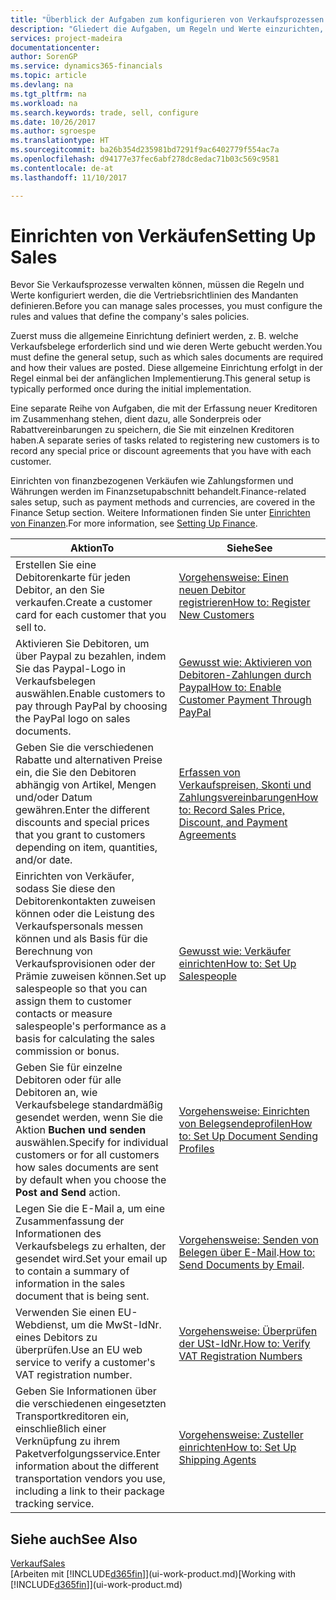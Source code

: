 ```yaml
---
title: "Überblick der Aufgaben zum konfigurieren von Verkaufsprozessen | Microsoft Docs"
description: "Gliedert die Aufgaben, um Regeln und Werte einzurichten, um Ihre Vertriebsrichtlinien und Arbeitsgänge zu definieren."
services: project-madeira
documentationcenter: 
author: SorenGP
ms.service: dynamics365-financials
ms.topic: article
ms.devlang: na
ms.tgt_pltfrm: na
ms.workload: na
ms.search.keywords: trade, sell, configure
ms.date: 10/26/2017
ms.author: sgroespe
ms.translationtype: HT
ms.sourcegitcommit: ba26b354d235981bd7291f9ac6402779f554ac7a
ms.openlocfilehash: d94177e37fec6abf278dc8edac71b03c569c9581
ms.contentlocale: de-at
ms.lasthandoff: 11/10/2017

---
```

# <a name="setting-up-sales"></a><span data-ttu-id="b88a1-103">Einrichten von Verkäufen</span><span class="sxs-lookup"><span data-stu-id="b88a1-103">Setting Up Sales</span></span>
<span data-ttu-id="b88a1-104">Bevor Sie Verkaufsprozesse verwalten können, müssen die Regeln und Werte konfiguriert werden, die die Vertriebsrichtlinien des Mandanten definieren.</span><span class="sxs-lookup"><span data-stu-id="b88a1-104">Before you can manage sales processes, you must configure the rules and values that define the company's sales policies.</span></span>

<span data-ttu-id="b88a1-105">Zuerst muss die allgemeine Einrichtung definiert werden, z. B. welche Verkaufsbelege erforderlich sind und wie deren Werte gebucht werden.</span><span class="sxs-lookup"><span data-stu-id="b88a1-105">You must define the general setup, such as which sales documents are required and how their values are posted.</span></span> <span data-ttu-id="b88a1-106">Diese allgemeine Einrichtung erfolgt in der Regel einmal bei der anfänglichen Implementierung.</span><span class="sxs-lookup"><span data-stu-id="b88a1-106">This general setup is typically performed once during the initial implementation.</span></span>

<span data-ttu-id="b88a1-107">Eine separate Reihe von Aufgaben, die mit der Erfassung neuer Kreditoren im Zusammenhang stehen, dient dazu, alle Sonderpreis oder Rabattvereinbarungen zu speichern, die Sie mit einzelnen Kreditoren haben.</span><span class="sxs-lookup"><span data-stu-id="b88a1-107">A separate series of tasks related to registering new customers is to record any special price or discount agreements that you have with each customer.</span></span>

<span data-ttu-id="b88a1-108">Einrichten von finanzbezogenen Verkäufen wie Zahlungsformen und Währungen werden im Finanzsetupabschnitt behandelt.</span><span class="sxs-lookup"><span data-stu-id="b88a1-108">Finance-related sales setup, such as payment methods and currencies, are covered in the Finance Setup section.</span></span> <span data-ttu-id="b88a1-109">Weitere Informationen finden Sie unter [Einrichten von Finanzen](finance-setup-finance.md).</span><span class="sxs-lookup"><span data-stu-id="b88a1-109">For more information, see [Setting Up Finance](finance-setup-finance.md).</span></span>

| <span data-ttu-id="b88a1-110">Aktion</span><span class="sxs-lookup"><span data-stu-id="b88a1-110">To</span></span> | <span data-ttu-id="b88a1-111">Siehe</span><span class="sxs-lookup"><span data-stu-id="b88a1-111">See</span></span> |
| --- | --- |
| <span data-ttu-id="b88a1-112">Erstellen Sie eine Debitorenkarte für jeden Debitor, an den Sie verkaufen.</span><span class="sxs-lookup"><span data-stu-id="b88a1-112">Create a customer card for each customer that you sell to.</span></span> |[<span data-ttu-id="b88a1-113">Vorgehensweise: Einen neuen Debitor registrieren</span><span class="sxs-lookup"><span data-stu-id="b88a1-113">How to: Register New Customers</span></span>](sales-how-register-new-customers.md) |
| <span data-ttu-id="b88a1-114">Aktivieren Sie Debitoren, um über Paypal zu bezahlen, indem Sie das Paypal-Logo in Verkaufsbelegen auswählen.</span><span class="sxs-lookup"><span data-stu-id="b88a1-114">Enable customers to pay through PayPal by choosing the PayPal logo on sales documents.</span></span> |[<span data-ttu-id="b88a1-115">Gewusst wie: Aktivieren von Debitoren-Zahlungen durch Paypal</span><span class="sxs-lookup"><span data-stu-id="b88a1-115">How to: Enable Customer Payment Through PayPal</span></span>](sales-how-enable-payment-service-extensions.md) |
| <span data-ttu-id="b88a1-116">Geben Sie die verschiedenen Rabatte und alternativen Preise ein, die Sie den Debitoren abhängig von Artikel, Mengen und/oder Datum gewähren.</span><span class="sxs-lookup"><span data-stu-id="b88a1-116">Enter the different discounts and special prices that you grant to customers depending on item, quantities, and/or date.</span></span> |[<span data-ttu-id="b88a1-117">Erfassen von Verkaufspreisen, Skonti und Zahlungsvereinbarungen</span><span class="sxs-lookup"><span data-stu-id="b88a1-117">How to: Record Sales Price, Discount, and Payment Agreements</span></span>](sales-how-record-sales-price-discount-payment-agreements.md) |
| <span data-ttu-id="b88a1-118">Einrichten von Verkäufer, sodass Sie diese den Debitorenkontakten zuweisen können oder die Leistung des Verkaufspersonals messen können und als Basis für die Berechnung von Verkaufsprovisionen oder der Prämie zuweisen können.</span><span class="sxs-lookup"><span data-stu-id="b88a1-118">Set up salespeople so that you can assign them to customer contacts or measure salespeople's performance as a basis for calculating the sales commission or bonus.</span></span> |[<span data-ttu-id="b88a1-119">Gewusst wie: Verkäufer einrichten</span><span class="sxs-lookup"><span data-stu-id="b88a1-119">How to: Set Up Salespeople</span></span>](sales-how-setup-salespeople.md) |
| <span data-ttu-id="b88a1-120">Geben Sie für einzelne Debitoren oder für alle Debitoren an, wie Verkaufsbelege standardmäßig gesendet werden, wenn Sie die Aktion **Buchen und senden** auswählen.</span><span class="sxs-lookup"><span data-stu-id="b88a1-120">Specify for individual customers or for all customers how sales documents are sent by default when you choose the **Post and Send** action.</span></span> |[<span data-ttu-id="b88a1-121">Vorgehensweise: Einrichten von Belegsendeprofilen</span><span class="sxs-lookup"><span data-stu-id="b88a1-121">How to: Set Up Document Sending Profiles</span></span>](sales-how-setup-document-send-profiles.md) |
| <span data-ttu-id="b88a1-122">Legen Sie die E-Mail a, um eine Zusammenfassung der Informationen des Verkaufsbelegs zu erhalten, der gesendet wird.</span><span class="sxs-lookup"><span data-stu-id="b88a1-122">Set your email up to contain a summary of information in the sales document that is being sent.</span></span> |<span data-ttu-id="b88a1-123">[Vorgehensweise: Senden von Belegen über E-Mail](ui-how-send-documents-email.md).</span><span class="sxs-lookup"><span data-stu-id="b88a1-123">[How to: Send Documents by Email](ui-how-send-documents-email.md).</span></span> |
|<span data-ttu-id="b88a1-124">Verwenden Sie einen EU-Webdienst, um die MwSt-IdNr. eines Debitors zu überprüfen.</span><span class="sxs-lookup"><span data-stu-id="b88a1-124">Use an EU web service to verify a customer's VAT registration number.</span></span>|[<span data-ttu-id="b88a1-125">Vorgehensweise: Überprüfen der USt-IdNr.</span><span class="sxs-lookup"><span data-stu-id="b88a1-125">How to: Verify VAT Registration Numbers</span></span>](finance-setup-vat.md)|
|<span data-ttu-id="b88a1-126">Geben Sie Informationen über die verschiedenen eingesetzten Transportkreditoren ein, einschließlich einer Verknüpfung zu ihrem Paketverfolgungsservice.</span><span class="sxs-lookup"><span data-stu-id="b88a1-126">Enter information about the different transportation vendors you use, including a link to their package tracking service.</span></span>|[<span data-ttu-id="b88a1-127">Vorgehensweise: Zusteller einrichten</span><span class="sxs-lookup"><span data-stu-id="b88a1-127">How to: Set Up Shipping Agents</span></span>](sales-how-to-set-up-shipping-agents.md)|

## <a name="see-also"></a><span data-ttu-id="b88a1-128">Siehe auch</span><span class="sxs-lookup"><span data-stu-id="b88a1-128">See Also</span></span>
[<span data-ttu-id="b88a1-129">Verkauf</span><span class="sxs-lookup"><span data-stu-id="b88a1-129">Sales</span></span>](sales-manage-sales.md)  
<span data-ttu-id="b88a1-130">[Arbeiten mit [!INCLUDE[d365fin](includes/d365fin_md.md)]](ui-work-product.md)</span><span class="sxs-lookup"><span data-stu-id="b88a1-130">[Working with [!INCLUDE[d365fin](includes/d365fin_md.md)]](ui-work-product.md)</span></span>

